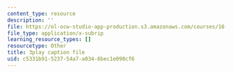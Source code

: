 ```yaml
---
content_type: resource
description: ''
file: https://ol-ocw-studio-app-production.s3.amazonaws.com/courses/16-687-private-pilot-ground-school-january-iap-2019/c5331b91523754a7a0346bec1e090cf6_edLnZgF9mUg.vtt
file_type: application/x-subrip
learning_resource_types: []
resourcetype: Other
title: 3play caption file
uid: c5331b91-5237-54a7-a034-6bec1e090cf6
---
```

